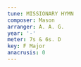 ```yaml
---
tune: MISSIONARY HYMN
composer: Mason
arranger: A. A. G.
year: '-'
meter: 7s & 6s. D
key: F Major
anacrusis: 0
---
```

